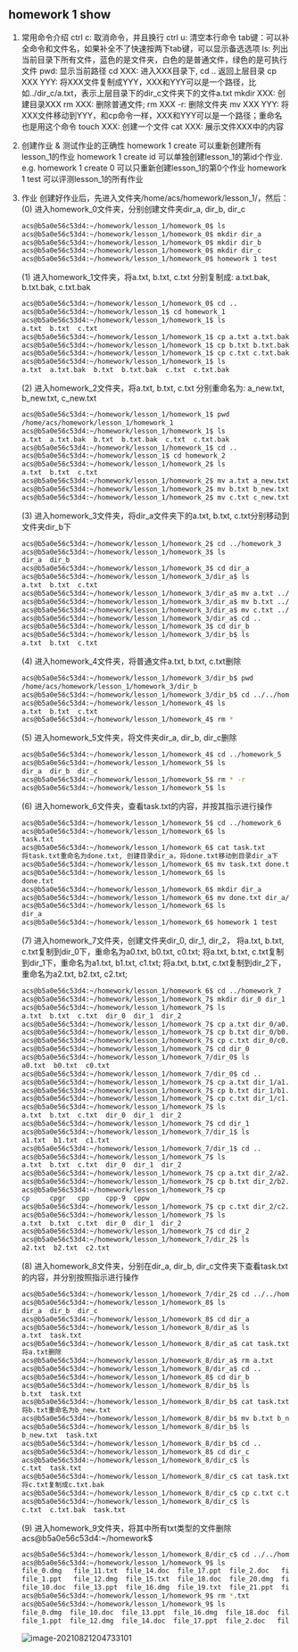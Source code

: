 ## homework 1 show

1. 常用命令介绍
    ctrl c: 取消命令，并且换行
    ctrl u: 清空本行命令
    tab键：可以补全命令和文件名，如果补全不了快速按两下tab键，可以显示备选选项
    ls: 列出当前目录下所有文件，蓝色的是文件夹，白色的是普通文件，绿色的是可执行文件
    pwd: 显示当前路径
    cd XXX: 进入XXX目录下, cd .. 返回上层目录
    cp XXX YYY: 将XXX文件复制成YYY，XXX和YYY可以是一个路径，比如../dir_c/a.txt，表示上层目录下的dir_c文件夹下的文件a.txt
    mkdir XXX: 创建目录XXX
    rm XXX: 删除普通文件;  rm XXX -r: 删除文件夹
    mv XXX YYY: 将XXX文件移动到YYY，和cp命令一样，XXX和YYY可以是一个路径；重命名也是用这个命令
    touch XXX: 创建一个文件
    cat XXX: 展示文件XXX中的内容

2. 创建作业 & 测试作业的正确性
    homework 1 create 可以重新创建所有lesson_1的作业
    homework 1 create id 可以单独创建lesson_1的第id个作业. e.g.
        homework 1 create 0 可以只重新创建lesson_1的第0个作业
    homework 1 test 可以评测lesson_1的所有作业

3. 作业
    创建好作业后，先进入文件夹/home/acs/homework/lesson_1/，然后：
    (0) 进入homework_0文件夹，分别创建文件夹dir_a, dir_b, dir_c
    
    ```bash
    acs@b5a0e56c53d4:~/homework/lesson_1/homework_0$ ls
    acs@b5a0e56c53d4:~/homework/lesson_1/homework_0$ mkdir dir_a
    acs@b5a0e56c53d4:~/homework/lesson_1/homework_0$ mkdir dir_b
    acs@b5a0e56c53d4:~/homework/lesson_1/homework_0$ mkdir dir_c
    acs@b5a0e56c53d4:~/homework/lesson_1/homework_0$ homework 1 test
    ```
    
    (1) 进入homework_1文件夹，将a.txt, b.txt, c.txt 分别复制成: a.txt.bak, b.txt.bak, c.txt.bak
    
    ```bash
    acs@b5a0e56c53d4:~/homework/lesson_1/homework_0$ cd ..
    acs@b5a0e56c53d4:~/homework/lesson_1$ cd homework_1
    acs@b5a0e56c53d4:~/homework/lesson_1/homework_1$ ls
    a.txt  b.txt  c.txt
    acs@b5a0e56c53d4:~/homework/lesson_1/homework_1$ cp a.txt a.txt.bak
    acs@b5a0e56c53d4:~/homework/lesson_1/homework_1$ cp b.txt b.txt.bak
    acs@b5a0e56c53d4:~/homework/lesson_1/homework_1$ cp c.txt c.txt.bak
    acs@b5a0e56c53d4:~/homework/lesson_1/homework_1$ ls
    a.txt  a.txt.bak  b.txt  b.txt.bak  c.txt  c.txt.bak
    ```
    
    
    
    (2) 进入homework_2文件夹，将a.txt, b.txt, c.txt 分别重命名为: a_new.txt, b_new.txt, c_new.txt
    
    ```bash
    acs@b5a0e56c53d4:~/homework/lesson_1/homework_1$ pwd
    /home/acs/homework/lesson_1/homework_1
    acs@b5a0e56c53d4:~/homework/lesson_1/homework_1$ ls
    a.txt  a.txt.bak  b.txt  b.txt.bak  c.txt  c.txt.bak
    acs@b5a0e56c53d4:~/homework/lesson_1/homework_1$ cd ..
    acs@b5a0e56c53d4:~/homework/lesson_1$ cd homework_2
    acs@b5a0e56c53d4:~/homework/lesson_1/homework_2$ ls
    a.txt  b.txt  c.txt
    acs@b5a0e56c53d4:~/homework/lesson_1/homework_2$ mv a.txt a_new.txt
    acs@b5a0e56c53d4:~/homework/lesson_1/homework_2$ mv b.txt b_new.txt
    acs@b5a0e56c53d4:~/homework/lesson_1/homework_2$ mv c.txt c_new.txt
    ```
    
    (3) 进入homework_3文件夹，将dir_a文件夹下的a.txt, b.txt, c.txt分别移动到文件夹dir_b下
    
    ```bash
    acs@b5a0e56c53d4:~/homework/lesson_1/homework_2$ cd ../homework_3
    acs@b5a0e56c53d4:~/homework/lesson_1/homework_3$ ls
    dir_a  dir_b
    acs@b5a0e56c53d4:~/homework/lesson_1/homework_3$ cd dir_a
    acs@b5a0e56c53d4:~/homework/lesson_1/homework_3/dir_a$ ls
    a.txt  b.txt  c.txt
    acs@b5a0e56c53d4:~/homework/lesson_1/homework_3/dir_a$ mv a.txt ../dir_b/a.txt
    acs@b5a0e56c53d4:~/homework/lesson_1/homework_3/dir_a$ mv b.txt ../dir_b/b.txt
    acs@b5a0e56c53d4:~/homework/lesson_1/homework_3/dir_a$ mv c.txt ../dir_b/c.txt
    acs@b5a0e56c53d4:~/homework/lesson_1/homework_3/dir_a$ cd ..
    acs@b5a0e56c53d4:~/homework/lesson_1/homework_3$ cd dir_b
    acs@b5a0e56c53d4:~/homework/lesson_1/homework_3/dir_b$ ls
    a.txt  b.txt  c.txt
    ```
    
    (4) 进入homework_4文件夹，将普通文件a.txt, b.txt, c.txt删除
    
    ```bash
    acs@b5a0e56c53d4:~/homework/lesson_1/homework_3/dir_b$ pwd  
    /home/acs/homework/lesson_1/homework_3/dir_b
    acs@b5a0e56c53d4:~/homework/lesson_1/homework_3/dir_b$ cd ../../homework_4
    acs@b5a0e56c53d4:~/homework/lesson_1/homework_4$ ls
    a.txt  b.txt  c.txt
    acs@b5a0e56c53d4:~/homework/lesson_1/homework_4$ rm *  
    ```
    
    (5) 进入homework_5文件夹，将文件夹dir_a, dir_b, dir_c删除
    
    ```bash
    acs@b5a0e56c53d4:~/homework/lesson_1/homework_4$ cd ../homework_5
    acs@b5a0e56c53d4:~/homework/lesson_1/homework_5$ ls
    dir_a  dir_b  dir_c
    acs@b5a0e56c53d4:~/homework/lesson_1/homework_5$ rm * -r
    acs@b5a0e56c53d4:~/homework/lesson_1/homework_5$ ls
    ```
    
    (6) 进入homework_6文件夹，查看task.txt的内容，并按其指示进行操作
    
    ```bash
    acs@b5a0e56c53d4:~/homework/lesson_1/homework_5$ cd ../homework_6
    acs@b5a0e56c53d4:~/homework/lesson_1/homework_6$ ls
    task.txt
    acs@b5a0e56c53d4:~/homework/lesson_1/homework_6$ cat task.txt 
    将task.txt重命名为done.txt, 创建目录dir_a，将done.txt移动到目录dir_a下
    acs@b5a0e56c53d4:~/homework/lesson_1/homework_6$ mv task.txt done.txt
    acs@b5a0e56c53d4:~/homework/lesson_1/homework_6$ ls
    done.txt
    acs@b5a0e56c53d4:~/homework/lesson_1/homework_6$ mkdir dir_a
    acs@b5a0e56c53d4:~/homework/lesson_1/homework_6$ mv done.txt dir_a/done.txt
    acs@b5a0e56c53d4:~/homework/lesson_1/homework_6$ ls
    dir_a
    acs@b5a0e56c53d4:~/homework/lesson_1/homework_6$ homework 1 test
    ```
    
    (7) 进入homework_7文件夹，创建文件夹dir_0, dir_1, dir_2，
        将a.txt, b.txt, c.txt复制到dir_0下，重命名为a0.txt, b0.txt, c0.txt;
        将a.txt, b.txt, c.txt复制到dir_1下，重命名为a1.txt, b1.txt, c1.txt;
        将a.txt, b.txt, c.txt复制到dir_2下，重命名为a2.txt, b2.txt, c2.txt;
    
    ```bash
    acs@b5a0e56c53d4:~/homework/lesson_1/homework_6$ cd ../homework_7
    acs@b5a0e56c53d4:~/homework/lesson_1/homework_7$ mkdir dir_0 dir_1 dir_2
    acs@b5a0e56c53d4:~/homework/lesson_1/homework_7$ ls
    a.txt  b.txt  c.txt  dir_0  dir_1  dir_2
    acs@b5a0e56c53d4:~/homework/lesson_1/homework_7$ cp a.txt dir_0/a0.txt
    acs@b5a0e56c53d4:~/homework/lesson_1/homework_7$ cp b.txt dir_0/b0.txt
    acs@b5a0e56c53d4:~/homework/lesson_1/homework_7$ cp c.txt dir_0/c0.txt
    acs@b5a0e56c53d4:~/homework/lesson_1/homework_7$ cd dir_0
    acs@b5a0e56c53d4:~/homework/lesson_1/homework_7/dir_0$ ls
    a0.txt  b0.txt  c0.txt
    acs@b5a0e56c53d4:~/homework/lesson_1/homework_7/dir_0$ cd ..
    acs@b5a0e56c53d4:~/homework/lesson_1/homework_7$ cp a.txt dir_1/a1.txt
    acs@b5a0e56c53d4:~/homework/lesson_1/homework_7$ cp b.txt dir_1/b1.txt
    acs@b5a0e56c53d4:~/homework/lesson_1/homework_7$ cp c.txt dir_1/c1.txt
    acs@b5a0e56c53d4:~/homework/lesson_1/homework_7$ ls
    a.txt  b.txt  c.txt  dir_0  dir_1  dir_2
    acs@b5a0e56c53d4:~/homework/lesson_1/homework_7$ cd dir_1
    acs@b5a0e56c53d4:~/homework/lesson_1/homework_7/dir_1$ ls
    a1.txt  b1.txt  c1.txt
    acs@b5a0e56c53d4:~/homework/lesson_1/homework_7/dir_1$ cd ..
    acs@b5a0e56c53d4:~/homework/lesson_1/homework_7$ ls  
    a.txt  b.txt  c.txt  dir_0  dir_1  dir_2
    acs@b5a0e56c53d4:~/homework/lesson_1/homework_7$ cp a.txt dir_2/a2.txt
    acs@b5a0e56c53d4:~/homework/lesson_1/homework_7$ cp b.txt dir_2/b2.txt
    acs@b5a0e56c53d4:~/homework/lesson_1/homework_7$ cp
    cp     cpgr   cpp    cpp-9  cppw   
    acs@b5a0e56c53d4:~/homework/lesson_1/homework_7$ cp c.txt dir_2/c2.txt
    acs@b5a0e56c53d4:~/homework/lesson_1/homework_7$ ls
    a.txt  b.txt  c.txt  dir_0  dir_1  dir_2
    acs@b5a0e56c53d4:~/homework/lesson_1/homework_7$ cd dir_2
    acs@b5a0e56c53d4:~/homework/lesson_1/homework_7/dir_2$ ls
    a2.txt  b2.txt  c2.txt
    ```
    
    (8) 进入homework_8文件夹，分别在dir_a, dir_b, dir_c文件夹下查看task.txt的内容，并分别按照指示进行操作
    
    ```bash
    acs@b5a0e56c53d4:~/homework/lesson_1/homework_7/dir_2$ cd ../../homework_8
    acs@b5a0e56c53d4:~/homework/lesson_1/homework_8$ ls
    dir_a  dir_b  dir_c
    acs@b5a0e56c53d4:~/homework/lesson_1/homework_8$ cd dir_a
    acs@b5a0e56c53d4:~/homework/lesson_1/homework_8/dir_a$ ls
    a.txt  task.txt
    acs@b5a0e56c53d4:~/homework/lesson_1/homework_8/dir_a$ cat task.txt 
    将a.txt删除
    acs@b5a0e56c53d4:~/homework/lesson_1/homework_8/dir_a$ rm a.txt 
    acs@b5a0e56c53d4:~/homework/lesson_1/homework_8/dir_a$ cd ..
    acs@b5a0e56c53d4:~/homework/lesson_1/homework_8$ cd dir_b
    acs@b5a0e56c53d4:~/homework/lesson_1/homework_8/dir_b$ ls
    b.txt  task.txt
    acs@b5a0e56c53d4:~/homework/lesson_1/homework_8/dir_b$ cat task.txt 
    将b.txt重命名为b_new.txt
    acs@b5a0e56c53d4:~/homework/lesson_1/homework_8/dir_b$ mv b.txt b_new.txt
    acs@b5a0e56c53d4:~/homework/lesson_1/homework_8/dir_b$ ls
    b_new.txt  task.txt
    acs@b5a0e56c53d4:~/homework/lesson_1/homework_8/dir_b$ cd ..
    acs@b5a0e56c53d4:~/homework/lesson_1/homework_8$ cd dir_c
    acs@b5a0e56c53d4:~/homework/lesson_1/homework_8/dir_c$ ls
    c.txt  task.txt
    acs@b5a0e56c53d4:~/homework/lesson_1/homework_8/dir_c$ cat task.txt 
    将c.txt复制成c.txt.bak
    acs@b5a0e56c53d4:~/homework/lesson_1/homework_8/dir_c$ cp c.txt c.txt.bak
    acs@b5a0e56c53d4:~/homework/lesson_1/homework_8/dir_c$ ls
    c.txt  c.txt.bak  task.txt
    ```
    
    (9) 进入homework_9文件夹，将其中所有txt类型的文件删除
    acs@b5a0e56c53d4:~/homework$ 
    
    ```bash
    acs@b5a0e56c53d4:~/homework/lesson_1/homework_8/dir_c$ cd ../../homework_9
    acs@b5a0e56c53d4:~/homework/lesson_1/homework_9$ ls
    file_0.dmg   file_11.txt  file_14.doc  file_17.ppt  file_2.doc   file_22.doc  file_25.ppt  file_28.dmg  file_4.dmg  file_7.txt
    file_1.ppt   file_12.dmg  file_15.txt  file_18.doc  file_20.dmg  file_23.txt  file_26.doc  file_29.ppt  file_5.ppt  file_8.dmg
    file_10.doc  file_13.ppt  file_16.dmg  file_19.txt  file_21.ppt  file_24.dmg  file_27.txt  file_3.txt   file_6.doc  file_9.ppt
    acs@b5a0e56c53d4:~/homework/lesson_1/homework_9$ rm *.txt 
    acs@b5a0e56c53d4:~/homework/lesson_1/homework_9$ ls
    file_0.dmg  file_10.doc  file_13.ppt  file_16.dmg  file_18.doc  file_20.dmg  file_22.doc  file_25.ppt  file_28.dmg  file_4.dmg  file_6.doc  file_9.ppt
    file_1.ppt  file_12.dmg  file_14.doc  file_17.ppt  file_2.doc   file_21.ppt  file_24.dmg  file_26.doc  file_29.ppt  file_5.ppt  file_8.dmg
    ```
    
    ![image-20210821204733101](https://tva1.sinaimg.cn/large/008i3skNgy1gtop71yloqj60j20bsdh902.jpg)
    
    